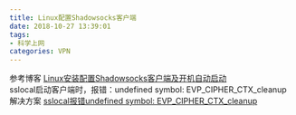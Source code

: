 ```yaml
---
title: Linux配置Shadowsocks客户端
date: 2018-10-27 13:39:01
tags:
- 科学上网
categories: VPN
---
```


参考博客  [Linux安装配置Shadowsocks客户端及开机自动启动](https://blog.huihut.com/2017/08/25/LinuxInstallConfigShadowsocksClient/)  
sslocal启动客户端时，报错：undefined symbol: EVP_CIPHER_CTX_cleanup  
解决方案  [sslocal报错undefined symbol: EVP_CIPHER_CTX_cleanup](http://blog.xuchaoji.com/archives/392)
